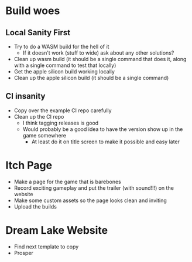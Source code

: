 # Build woes

## Local Sanity First

- Try to do a WASM build for the hell of it
    - If it doesn't work (stuff to wide) ask about any other solutions?
- Clean up wasm build (it should be a single command that does it, along with a single command to test that locally)
- Get the apple silicon build working locally
- Clean up the apple silicon build (it should be a single command)

## CI insanity

- Copy over the example CI repo carefully
- Clean up the CI repo
    - I think tagging releases is good
    - Would probably be a good idea to have the version show up in the game somewhere
        - At least do it on title screen to make it possible and easy later

# Itch Page

- Make a page for the game that is barebones
- Record exciting gameplay and put the trailer (with sound!!!) on the website
- Make some custom assets so the page looks clean and inviting
- Upload the builds

# Dream Lake Website

- Find next template to copy
- Prosper
